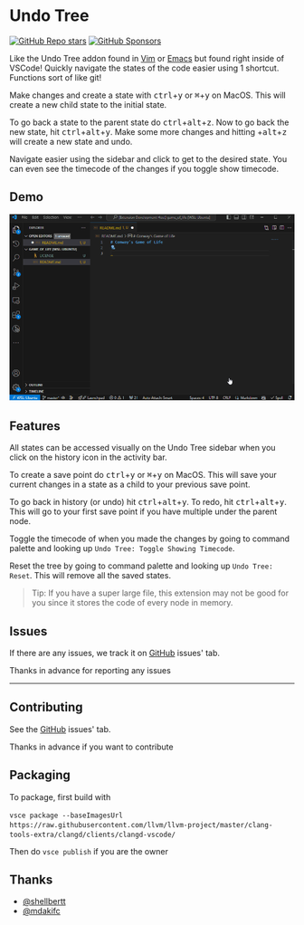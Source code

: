 # Undo Tree

[![GitHub Repo stars](https://img.shields.io/github/stars/zeyu-li/undo-tree-vscode)](https://github.com/Zeyu-Li/undo-tree-vscode)
[![GitHub Sponsors](https://img.shields.io/github/sponsors/zeyu-li)](https://github.com/sponsors/Zeyu-Li)

Like the Undo Tree addon found in [Vim](https://github.com/mbbill/undotree) or
[Emacs](https://elpa.gnu.org/packages/undo-tree.html) but found right inside of
VSCode! Quickly navigate the states of the code easier using 1 shortcut.
Functions sort of like git!

Make changes and create a state with <kbd>ctrl</kbd>+<kbd>y</kbd> or
<kbd>&#8984;</kbd>+<kbd>y</kbd> on MacOS. This will create a new child state to
the initial state.

To go back a state to the parent state do
<kbd>ctrl</kbd>+<kbd>alt</kbd>+<kbd>z</kbd>. Now to go back the new state, hit
<kbd>ctrl</kbd>+<kbd>alt</kbd>+<kbd>y</kbd>. Make some more changes and
hitting +<kbd>alt</kbd>+<kbd>z</kbd> will create a new state and undo.

Navigate easier using the sidebar and click to get to the desired state. You can
even see the timecode of the changes if you toggle show timecode.

## Demo

![demo.gif](demo.gif)

## Features

All states can be accessed visually on the Undo Tree sidebar when you click on
the history icon in the activity bar.

To create a save point do <kbd>ctrl</kbd>+<kbd>y</kbd> or
<kbd>&#8984;</kbd>+<kbd>y</kbd> on MacOS. This will save your current changes in
a state as a child to your previous save point.

To go back in history (or undo) hit <kbd>ctrl</kbd>+<kbd>alt</kbd>+<kbd>y</kbd>.
To redo, hit <kbd>ctrl</kbd>+<kbd>alt</kbd>+<kbd>y</kbd>. This will go to your
first save point if you have multiple under the parent node.

Toggle the timecode of when you made the changes by going to command palette and
looking up `Undo Tree: Toggle Showing Timecode`.

Reset the tree by going to command palette and looking up `Undo Tree: Reset`.
This will remove all the saved states.

> Tip: If you have a super large file, this extension may not be good for you
> since it stores the code of every node in memory.

## Issues

If there are any issues, we track it on
[GitHub](https://github.com/Zeyu-Li/undo-tree-vscode) issues' tab.

Thanks in advance for reporting any issues

---

## Contributing

See the [GitHub](https://github.com/Zeyu-Li/undo-tree-vscode) issues' tab.

Thanks in advance if you want to contribute

## Packaging

To package, first build with

`vsce package --baseImagesUrl https://raw.githubusercontent.com/llvm/llvm-project/master/clang-tools-extra/clangd/clients/clangd-vscode/`

Then do `vsce publish` if you are the owner

## Thanks

-   [@shellbertt](https://github.com/shellbertt)
-   [@mdakifc](https://github.com/mdakifc)

<!-- ## Following extension guidelines

Ensure that you've read through the extensions guidelines and follow the best practices for creating your extension.

* [Extension Guidelines](https://code.visualstudio.com/api/references/extension-guidelines) -->
